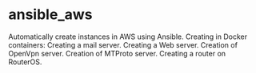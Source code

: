 # ansible_aws
Automatically create instances in AWS using Ansible. Creating in Docker containers: Creating a mail server. Creating a Web server. Creation of OpenVpn server. Creation of MTProto server. Creating a router on RouterOS.
